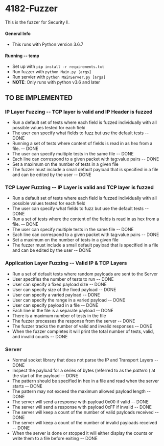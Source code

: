# 4182-Fuzzer
This is the fuzzer for Security II.

#### General Info
* This runs with Python version 3.6.7


#### Running -- temp
* Set up with `pip install -r requirements.txt`
* Run fuzzer with `python Main.py [args]`
* Run servier with `python MainServer.py [args]`
* **NOTE**: Only runs with python v3.6 and later

## TO BE IMPLEMENTED

### IP Layer Fuzzing -- TCP layer is valid and IP Header is fuzzed
  * Run a default set of tests where each field is fuzzed individually with all possible values tested for each field
  * The user can specify what fields to fuzz but use the default tests -- DONE
  * Running a set of tests where content of fields is read in as hex from a file. -- DONE
  * The user can specify multiple tests in the same file -- DONE
  * Each line can correspond to a given packet with tag:value pairs -- DONE
  * Set a maximum on the number of tests in a given file
  * The fuzzer must include a small default payload that is specified in a file and can be edited by the user -- DONE

### TCP Layer Fuzzing -- IP Layer is valid and TCP layer is fuzzed
  * Run a default set of tests where each field is fuzzed individually with all possible values tested for each field
  * The user can specify what fields to fuzz but use the default tests -- DONE
  * Run a set of tests where the content of the fields is read in as hex from a file. -- DONE
  * The user can specify multiple tests in the same file -- DONE
  * Each line can correspond to a given packet with tag:value pairs -- DONE
  * Set a maximum on the number of tests in a given file
  * The fuzzer must include a small default payload that is specified in a file and can be edited by the user -- DONE

### Application Layer Fuzzing -- Valid IP & TCP Layers
  * Run a set of default tests where random payloads are sent to the Server
  * User specifies the number of tests to run -- DONE
  * User can specify a fixed payload size -- DONE
  * User can specify size of the fixed payload -- DONE
  * User can specify a varied payload -- DONE
  * User can specify the range in a varied payload -- DONE
  * User can specify payload in a file -- DONE
  * Each line in the file is a separate payload -- DONE
  * There is a maximum number of tests in the file
  * The fuzzer processes the response from the server -- DONE
  * The fuzzer tracks the number of valid and invalid responses -- DONE
  * When the fuzzer completes it will print the total number of tests, valid, and invalid counts -- DONE


### Server
  * Normal socket library that does not parse the IP and Transport Layers -- DONE
  * Inspect the payload for a series of bytes (referred to as the *pattern* ) at the start of the payload -- DONE
  * The pattern should be specified in hex in a file and read when the server starts -- DONE
  * The pattern may not exceed the maximum allowed payload length -- DONE
  * The server will send a response with payload 0x00 if valid -- DONE
  * The server will send a response with payload 0xFF if invalid -- DONE
  * The server will keep a count of the number of valid payloads received -- DONE
  * The server will keep a count of the number of invalid payloads received -- DONE
  * When the server is done or stopped it will either display the counts or write them to a file before exiting -- DONE
